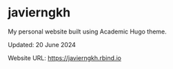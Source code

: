 # javierngkh
My personal website built using Academic Hugo theme. 

Updated: 20 June 2024

Website URL: https://javierngkh.rbind.io 
